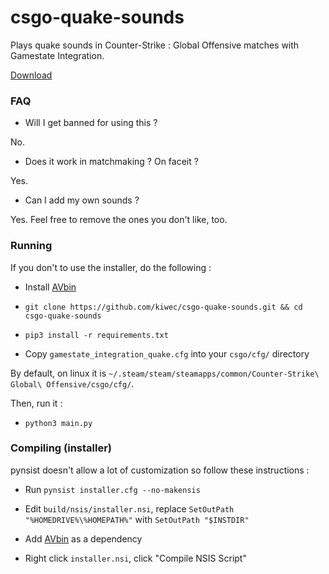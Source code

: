 # csgo-quake-sounds

Plays quake sounds in Counter-Strike : Global Offensive matches with Gamestate Integration.

[Download](https://github.com/kiwec/csgo-quake-sounds/releases/latest)

### FAQ

* Will I get banned for using this ?

No.

* Does it work in matchmaking ? On faceit ?

Yes.

* Can I add my own sounds ?

Yes. Feel free to remove the ones you don't like, too.

### Running

If you don't to use the installer, do the following :

* Install [AVbin](https://github.com/AVbin/AVbin/downloads)

* `git clone https://github.com/kiwec/csgo-quake-sounds.git && cd csgo-quake-sounds`

* `pip3 install -r requirements.txt`

* Copy `gamestate_integration_quake.cfg` into your `csgo/cfg/` directory

By default, on linux it is `~/.steam/steam/steamapps/common/Counter-Strike\ Global\ Offensive/csgo/cfg/`.

Then, run it :

* `python3 main.py`

### Compiling (installer)

pynsist doesn't allow a lot of customization so follow these instructions :

* Run `pynsist installer.cfg --no-makensis`

* Edit `build/nsis/installer.nsi`, replace `SetOutPath "%HOMEDRIVE%\%HOMEPATH%"` with `SetOutPath "$INSTDIR"`

* Add [AVbin](https://github.com/AVbin/AVbin/downloads) as a dependency

* Right click `installer.nsi`, click "Compile NSIS Script"

